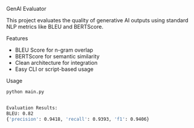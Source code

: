 GenAI Evaluator

This project evaluates the quality of generative AI outputs using standard NLP metrics like BLEU and BERTScore.

Features
- BLEU Score for n-gram overlap
- BERTScore for semantic similarity
- Clean architecture for integration
- Easy CLI or script-based usage

Usage

```bash
python main.py


Evaluation Results:
BLEU: 0.82
{'precision': 0.9418, 'recall': 0.9393, 'f1': 0.9406}
